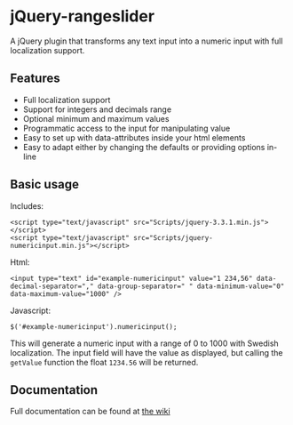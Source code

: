﻿# jQuery-rangeslider

A jQuery plugin that transforms any text input into a numeric input with full localization support.

## Features

- Full localization support
- Support for integers and decimals range
- Optional minimum and maximum values
- Programmatic access to the input for manipulating value
- Easy to set up with data-attributes inside your html elements
- Easy to adapt either by changing the defaults or providing options in-line

## Basic usage

Includes:

```
<script type="text/javascript" src="Scripts/jquery-3.3.1.min.js"></script>
<script type="text/javascript" src="Scripts/jquery-numericinput.min.js"></script>
```

Html:

```
<input type="text" id="example-numericinput" value="1 234,56" data-decimal-separator="," data-group-separator=" " data-minimum-value="0" data-maximum-value="1000" />
```

Javascript:

```
$('#example-numericinput').numericinput();
```

This will generate a numeric input with a range of 0 to 1000 with Swedish localization.
The input field will have the value as displayed, but calling the `getValue` function the float `1234.56` will be returned.

## Documentation

Full documentation can be found at [the wiki](https://github.com/maikelbos0/VDT/wiki)